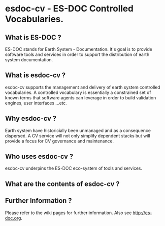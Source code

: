 esdoc-cv - ES-DOC Controlled Vocabularies.
===========================================================

What is ES-DOC ?
--------------------------------------

ES-DOC stands for Earth System - Documentation.  It's goal is to provide software tools and services in order to support the distribution of earth system documentation.


What is esdoc-cv ?
--------------------------------------

esdoc-cv supports the management and delivery of earth system controlled vocabularies.  A controlled vocabulary is essentially a constrained set of known terms that software agents can leverage in order to build validation engines, user interfaces ...etc.


Why esdoc-cv ?
--------------------------------------

Earth system have historicially been unmanaged and as a consequence dispersed.  A CV service will not only simplify dependent stacks but will provide a focus for CV governance and maintenance.


Who uses esdoc-cv ?
--------------------------------------

esdoc-cv underpins the ES-DOC eco-system of tools and services.


What are the contents of esdoc-cv ?
--------------------------------------


Further Information ?
--------------------------------------

Please refer to the wiki pages for further information.  Also see http://es-doc.org.
